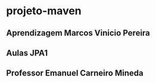 # projeto-maven
## Aprendizagem Marcos Vinicio Pereira
## Aulas JPA1
## Professor Emanuel Carneiro Mineda
